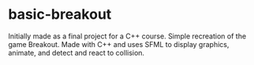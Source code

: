 # basic-breakout
Initially made as a final project for a C++ course.
Simple recreation of the game Breakout. Made with C++ and uses SFML to display graphics, animate, and detect and react to collision.

